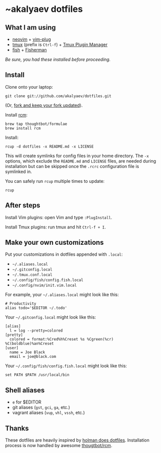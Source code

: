 # ~akalyaev dotfiles

## What I am using

* [neovim](https://neovim.io/) +
  [vim-plug](https://github.com/junegunn/vim-plug)
* [tmux](http://robots.thoughtbot.com/a-tmux-crash-course) (prefix is `Ctrl-f`) +
  [Tmux Plugin Manager](https://github.com/tmux-plugins/tpm)
* [fish](https://github.com/fish-shell/fish-shell) +
  [Fisherman](https://github.com/fisherman/fisherman)

*Be sure, you had these installed before proceeding.*

## Install

Clone onto your laptop:

    git clone git://github.com/akalyaev/dotfiles.git

(Or, [fork and keep your fork
updated](http://robots.thoughtbot.com/keeping-a-github-fork-updated)).

Install [rcm](https://github.com/thoughtbot/rcm):

    brew tap thoughtbot/formulae
    brew install rcm

Install:

    rcup -d dotfiles -x README.md -x LICENSE

This will create symlinks for config files in your home directory. The
`-x` options, which exclude the `README.md` and `LICENSE` files, are
needed during installation but can be skipped once the `.rcrc`
configuration file is symlinked in.

You can safely run `rcup` multiple times to update:

    rcup

## After steps

Install Vim plugins: open Vim and type `:PlugInstall`.

Install Tmux plugins: run tmux and hit `Ctrl-f + I`.

## Make your own customizations

Put your customizations in dotfiles appended with `.local`:

* `~/.aliases.local`
* `~/.gitconfig.local`
* `~/.tmux.conf.local`
* `~/.config/fish/config.fish.local`
* `~/.config/nvim/init.vim.local`

For example, your `~/.aliases.local` might look like this:

    # Productivity
    alias todo='$EDITOR ~/.todo'

Your `~/.gitconfig.local` might look like this:

    [alias]
      l = log --pretty=colored
    [pretty]
      colored = format:%Cred%h%Creset %s %Cgreen(%cr) %C(boldblue)%an%Creset
    [user]
      name = Joe Black
      email = joe@black.com

Your `~/.config/fish/config.fish.local` might look like this:

    set PATH $PATH /usr/local/bin

## Shell aliases

* `e` for $EDITOR
* git aliases (`gst`, `gci`, `ga`, etc.)
* vagrant aliases (`vup`, `vhl`, `vssh`, etc.)

## Thanks

These dotfiles are heavily inspired by [holman does
dotfiles](https://github.com/holman/dotfiles). Installation process is
now handled by awesome [thougtbot/rcm](https://github.com/thoughtbot/rcm).
